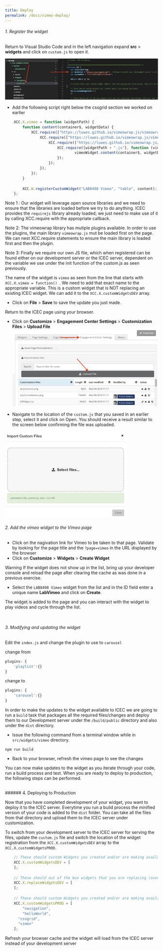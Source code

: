 ```yaml
---
title: Deploy
permalink: /docs/vimeo-deploy/
---
```


<a name="top"/>

###### 1. Register the widget

Return to Visual Studio Code and in the left navigation expand **src** > **widgets** and click on `custom.js` to open it.  

![edit customjs](../images/editcustomjs.png)

- Add the following script right below the cssgrid section we worked on earlier

```javascript
	XCC.X.vimeo = function (widgetPath) {
		function content(container$, widgetData) {
			XCC.require(["https://luwes.github.io/vimeowrap.js/vimeowrap.js"], function () {
				XCC.require(["https://luwes.github.io/vimeowrap.js/vimeowrap.playlist.js"], function () {
					XCC.require(["https://luwes.github.io/vimeowrap.js/vimeowrap.carousel.js"], function () {
						XCC.require([widgetPath + ".js"], function (vimeoWidget) {
								vimeoWidget.content(container$, widgetData);
						});
					});
				});
			});
		}

		XCC.W.registerCustomWidget("LAB8498 Vimeo", "table", content);
	};
```

Note 1 : Our widget will leverage open source libraries and we need to ensure that the libraries are loaded before we try to do anything.  ICEC provides the `requirejs` library already loaded; we just need to make use of it by calling XCC.require with the appropriate callback. 

Note 2: The vimeowrap library has mutiple plugins available. In order to use the plugins, the main library `vimeowrap.js` mut be loaded first on the page. We can nest XCC.require statements to ensure the main library is loaded first and then the plugin.  

Note 3: Finally we require our own JS file, which when registered can be found either on our development server or the ICEC server, dependent on the variable we use under the init function of the custom.js as seen previously.  

The name of the widget is `vimeo` as seen from the line that starts with `XCC.X.vimeo = function() `.  We need to add that exact name to the appropriate variable.  This is a custom widget that is NOT replacing an existing ICEC widget.  We can add it to the `XCC.X.customWidgetsDEV` array.
<br/>

- Click on **File** > **Save** to save the update you just made.

Return to the ICEC page using your browser.

- Click on **Customize** > **Engagement Center Settings** > **Customization Files** > **Upload File** 
![upload customization](../images/upload-customization.png)

- Navigate to the location of the `custom.js` that you saved in an earlier step, select it and click on Open. You should receive a result similar to the screen below confirming the file was uploaded.

![upload customjs](../images/upload-customjs.png)
<br/>

###### 2. Add the vimeo widget to the Vimeo page

- Click on the nagivation link for Vimeo to be taken to that page. Validate by looking for the page title and the `?page=vimeo` in the URL displayed by the browser
- Click on **Customize** > **Widgets** > **Create Widget** 

<p>
<span class="label label-info">Warning</span>
If the widget does not show up in the list, bring up your developer console and reload the page after clearing the cache as was done in a previous exercise.
</p>

- Select the `LAB8498 Vimeo` widget from the list and in the ID field enter a unique name **LabVimeo** and click on **Create**.

The widget is added to the page and you can interact with the widget to play videos and cycle through the list.  

<br/>

###### 3. Modifying and updating the widget

Edit the `index.js` and change the plugin to use to `carousel`

change from 
```javascript
plugins: { 
    'playlist':{} 
}

```
change to 
```javascript
plugins: { 
    'carousel':{} 
} 

```
In order to make the updates to the widget available to ICEC we are going to run a `build` task that packages all the required files/changes and deploy them to our Development server under the `/build/public` directory and also under the `dist` directory. 

- Issue the following command from a terminal window while in `src/widgets/vimeo` directory.

```
npm run build
```

- Back to your browser, refresh the vimeo page to see the changes

You can now make updates to the widget as you iterate through your code, run a build process and test.  When you are ready to deploy to production, the following steps can be performed.

<br/>
###### 4. Deploying to Production

Now that you have completed development of your widget, you want to deploy it to the ICEC server.  Everytime you run a build process the minified version of your code is added to the `dist` folder.  You can take all the files from that directory and upload them to the ICEC server under customization.  

To switch from your development server to the ICEC server for serving the files, update the `custom.js` file and switch the location of the widget registration from the `XCC.X.customWidgetsDEV` array to the `XCC.X.customWidgetsPROD`.  

```javascript
	// These should custom Widgets you created and/or are making available.
	XCC.X.customWidgetsDEV = [
	];

	// These should out of the box widgets that you are replacing (overriding) with your own (can be derivative work or new). Example: "communityOverview"
	XCC.X.replaceWidgetsDEV = [
	];  

	// These should custom Widgets you created and/or are making available.
	XCC.X.customWidgetsPROD = [ 
		"navigation",
		"helloWorld",
      "cssgrid",
      "vimeo"
	];  
```

Refresh your browser cache and the widget will load from the ICEC server instead of your development server